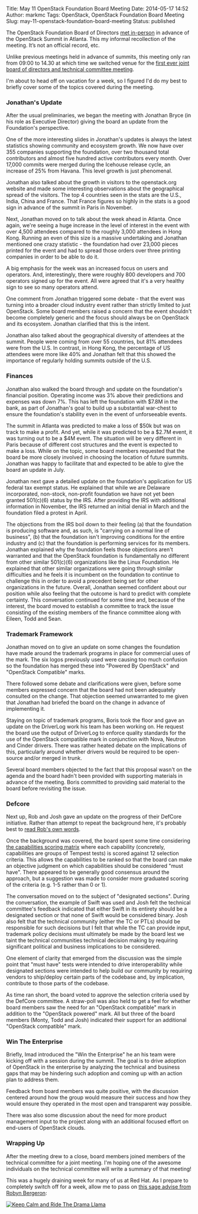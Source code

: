 Title: May 11 OpenStack Foundation Board Meeting
Date: 2014-05-17 14:52
Author: markmc
Tags: OpenStack, OpenStack Foundation Board Meeting
Slug: may-11-openstack-foundation-board-meeting
Status: published

The OpenStack Foundation Board of Directors [met
in-person](https://wiki.openstack.org/wiki/Governance/Foundation/11May2014BoardMeeting)
in advance of the OpenStack Summit in Atlanta. This my informal
recollection of the meeting. It’s not an official record, etc.

Unlike previous meetings held in advance of summits, this meeting only
ran from 09:00 to 14.30 at which time we switched venue for the [first
ever joint board of directors and technical committee
meeting](https://wiki.openstack.org/wiki/Governance/Foundation/11May2014JointMeeting).

I'm about to head off on vacation for a week, so I figured I'd do my
best to briefly cover some of the topics covered during the meeting.

### Jonathan's Update

After the usual preliminaries, we began the meeting with Jonathan Bryce
(in his role as Executive Director) giving the board an update from the
Foundation's perspective.

One of the more interesting slides in Jonathan's updates is always the
latest statistics showing community and ecosystem growth. We now have
over 355 companies supporting the foundation, over two thousand total
contributors and almost five hundred active contributors every month.
Over 17,000 commits were merged during the Icehouse release cycle, an
increase of 25% from Havana. This level growth is just phenomenal.

Jonathan also talked about the growth in visitors to the openstack.org
website and made some interesting observations about the geographical
spread of the visitors. The top 4 countries seen in the stats are the
U.S., India, China and France. That France figures so highly in the
stats is a good sign in advance of the summit in Paris in November.

Next, Jonathan moved on to talk about the week ahead in Atlanta. Once
again, we're seeing a huge increase in the level of interest in the
event with over 4,500 attendees compared to the roughly 3,000 attendees
in Hong Kong. Running an even of this size is a massive undertaking and
Jonathan mentioned one crazy statistic - the foundation had over 23,000
pieces printed for the event and had to spread those orders over three
printing companies in order to be able to do it.

A big emphasis for the week was an increased focus on users and
operators. And, interestingly, there were roughly 800 developers and 700
operators signed up for the event. All were agreed that it's a very
healthy sign to see so many operators attend.

One comment from Jonathan triggered some debate - that the event was
turning into a broader cloud industry event rather than strictly limited
to just OpenStack. Some board members raised a concern that the event
shouldn't become completely generic and the focus should always be on
OpenStack and its ecosystem. Jonathan clarified that this is the intent.

Jonathan also talked about the geographical diversity of attendees at
the summit. People were coming from over 55 countries, but 81% attendees
were from the U.S. In contrast, in Hong Kong, the percentage of US
attendees were more like 40% and Jonathan felt that this showed the
importance of regularly holding summits outside of the U.S.

### Finances

Jonathan also walked the board through and update on the foundation's
financial position. Operating income was 3% above their predictions and
expenses was down 7%. This has left the foundation with \$7.8M in the
bank, as part of Jonathan's goal to build up a substantial war-chest to
ensure the foundation's stability even in the event of unforseeable
events.

The summit in Atlanta was predicted to make a loss of \$50k but was on
track to make a profit. And yet, while it was predicted to be a \$2.7M
event, it was turning out to be a \$4M event. The situation will be very
different in Paris because of different cost structures and the event is
expected to make a loss. While on the topic, some board members
requested that the board be more closely involved in choosing the
location of future summits. Jonathan was happy to facilitate that and
expected to be able to give the board an update in July.

Jonathan next gave a detailed update on the foundation's application for
US federal tax exempt status. He explained that while we are Delaware
incorporated, non-stock, non-profit foundation we have not yet been
granted 501(c)(6) status by the IRS. After providing the IRS with
additional information in November, the IRS returned an initial denial
in March and the foundation filed a protest in April.

The objections from the IRS boil down to their feeling (a) that the
foundation is producing software and, as such, is "carrying on a normal
line of business", (b) that the foundation isn't improving conditions
for the entire industry and (c) that the foundation is performing
services for its members. Jonathan explained why the foundation feels
those objections aren't warranted and that the OpenStack foundation is
fundamentally no different from other similar 501(c)(6) organizations
like the Linux Foundation. He explained that other similar organizations
were going through similar difficulties and he feels it is incumbent on
the foundation to continue to challenge this in order to avoid a
precedent being set for other organizations in the future. Overall,
Jonathan seemed confident about our position while also feeling that the
outcome is hard to predict with complete certainty. This conversation
continued for some time and, because of the interest, the board moved to
establish a committee to track the issue consisting of the existing
members of the finance committee along with Eileen, Todd and Sean.

### Trademark Framework

Jonathan moved on to give an update on some changes the foundation have
made around the trademark programs in place for commercial uses of the
mark. The six logos previously used were causing too much confusion so
the foundation has merged these into "Powered By OpenStack" and
"OpenStack Compatible" marks.

There followed some debate and clarifications were given, before some
members expressed concern that the board had not been adequately
consulted on the change. That objection seemed unwarranted to me given
that Jonathan had briefed the board on the change in advance of
implementing it.

Staying on topic of trademark programs, Boris took the floor and gave an
update on the DriverLog work his team has been working on. He request
the board use the output of DriverLog to enforce quality standards for
the use of the OpenStack compatible mark in conjunction with Nova,
Neutron and Cinder drivers. There was rather heated debate on the
implications of this, particularly around whether drivers would be
required to be open-source and/or merged in trunk.

Several board members objected to the fact that this proposal wasn't on
the agenda and the board hadn't been provided with supporting materials
in advance of the meeting. Boris committed to providing said material to
the board before revisiting the issue.

### Defcore

Next up, Rob and Josh gave an update on the progress of their DefCore
initiative. Rather than attempt to repeat the background here, it's
probably best to [read Rob's own
words](http://robhirschfeld.com/category/clouds/openstack/defcore/).

Once the background was covered, the board spent some time considering
[the capabilities scoring
matrix](https://docs.google.com/spreadsheet/ccc?key=0Av62KoL8f9kAdFo4V1ZLUFM0OHlrRnFpQUkxSHJ5QWc&usp=drive_web#gid=6)
where each capability (concretely, capabilities are groups of Tempest
tests) is scored against 12 selection criteria. This allows the
capabilities to be ranked so that the board can make an objective
judgment on which capabilities should be considered "must have". There
appeared to be generally good consensus around the approach, but a
suggestion was made to consider more graduated scoring of the criteria
(e.g. 1-5 rather than 0 or 1).

The conversation moved on to the subject of "designated sections".
During the conversation, the example of Swift was used and Josh felt the
technical committee's feedback indicated that either Swift in its
entirety should be a designated section or that none of Swift would be
considered binary. Josh also felt that the technical community (either
the TC or PTLs) should be responsible for such decisions but I felt that
while the TC can provide input, trademark policy decisions must
ultimately be made by the board lest we taint the technical communities
technical decision making by requiring significant political and
business implications to be considered.

One element of clarity that emerged from the discussion was the simple
point that "must have" tests were intended to drive interoperability
while designated sections were intended to help build our community by
requiring vendors to ship/deploy certain parts of the codebase and, by
implication, contribute to those parts of the codebase.

As time ran short, the board voted to approve the selection criteria
used by the DefCore committee. A straw-poll was also held to get a feel
for whether board members saw the need for an "OpenStack compatible"
mark in addition to the "OpenStack powered" mark. All but three of the
board members (Monty, Todd and Josh) indicated their support for an
additional "OpenStack compatible" mark.

### Win The Enterprise

Briefly, Imad introduced the "Win the Enterprise" he an his team were
kicking off with a session during the summit. The goal is to drive
adoption of OpenStack in the enterprise by analyzing the technical and
business gaps that may be hindering such adoption and coming up with an
action plan to address them.

Feedback from board members was quite positive, with the discussion
centered around how the group would measure their success and how they
would ensure they operated in the most open and transparent way
possible.

There was also some discussion about the need for more product
management input to the project along with an additional focused effort
on end-users of OpenStack clouds.

### Wrapping Up

After the meeting drew to a close, board members joined members of the
technical committee for a joint meeting. I'm hoping one of the awesome
individuals on the technical committee will write a summary of that
meeting!

This was a hugely draining week for many of us at Red Hat. As I prepare
to completely switch off for a week, allow me to pass on [this sage
advise from Robyn
Bergeron](https://twitter.com/robynbergeron/status/466678776168865792):

[![Keep Calm and Ride The Drama
Llama](http://sd.keepcalm-o-matic.co.uk/i/keep-calm-and-ride-the-drama-llama.png)](http://www.keepcalm-o-matic.co.uk/p/keep-calm-and-ride-the-drama-llama/)
